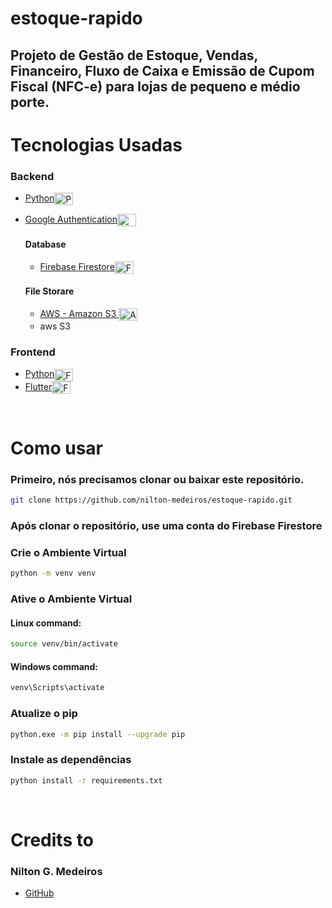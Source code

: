 # estoque-rapido

## Projeto de Gestão de Estoque, Vendas, Financeiro, Fluxo de Caixa e Emissão de Cupom Fiscal (NFC-e) para lojas de pequeno e médio porte.

# Tecnologias Usadas

### Backend


- <a href="https://www.python.org/"> Python</a><img align="center" alt="Python" height="20" width="30" src="https://logohistory.net/wp-content/uploads/2023/06/Python-Emblem.png">
- <a href="https://firebase.google.com/products/auth/">Google Authentication</a><img align="center" alt="Google Authentication" height="20" width="30" src="https://upload.wikimedia.org/wikipedia/commons/8/84/Google_Authenticator_%28April_2023%29.svg">


  #### Database

  - <a href="https://firebase.google.com/">Firebase Firestore</a><img align="center" alt="Firebase Firestore" height="20" width="30" src="https://www.svgrepo.com/show/353735/firebase.svg">


  #### File Storare
  - <a href="https://aws.amazon.com/pt/s3/">AWS - Amazon S3 </a><img align="center" alt="Amazon S3" height="20" width="30" src="https://www.practical-go-lessons.com/img/amazon_s3.0fd7ad6f.png">
  -  aws S3

### Frontend


- <a href="https://flet.dev/"> Python</a><img align="center" alt="Flet framework" height="20" width="30" src="https://flet.dev/img/logo.svg">
- <a href="https://flutter.dev/">Flutter</a><img align="center" alt="Flutter" height="20" width="30" src="https://www.svgrepo.com/show/353751/flutter.svg">


<br>

# Como usar

### Primeiro, nós precisamos clonar ou baixar este repositório.

```bash
git clone https://github.com/nilton-medeiros/estoque-rapido.git
```

### Após clonar o repositório, use uma conta do Firebase Firestore

### Crie o Ambiente Virtual

```bash
python -m venv venv
```

### Ative o Ambiente Virtual

#### Linux command:

```bash
source venv/bin/activate
```

#### Windows command:

```bash
venv\Scripts\activate
```

### Atualize o pip

```bash
python.exe -m pip install --upgrade pip
```

### Instale as dependências

```bash
python install -r requirements.txt
```

<br>

# Credits to

### Nilton G. Medeiros

- <a href="https://github.com/nilton-medeiros"> GitHub

